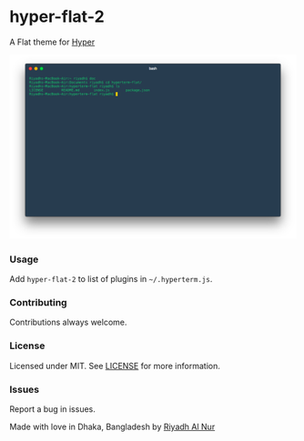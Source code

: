 hyper-flat-2
======================

A Flat theme for [Hyper](https://hyper.is//)  

![Screenshot](screenshot.png)

### Usage
Add `hyper-flat-2` to list of plugins in `~/.hyperterm.js`.  

### Contributing
Contributions always welcome.  

### License  
Licensed under MIT. See [LICENSE](LICENSE) for more information.  

### Issues  
Report a bug in issues.   

Made with love in Dhaka, Bangladesh by [Riyadh Al Nur](https://verticalaxisbd.com)
